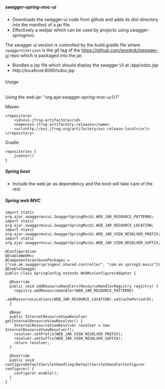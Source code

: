 ##### swagger-spring-mvc-ui

- Downloads the swagger-ui code from github and adds its dist directory into the manifest of a jar file.
- Effectively a webjar which can be used by projects using swagger-springmvc.

The swagger ui version is controlled by the build.gradle file where `swaggerUiVersion` is the git tag of the
https://github.com/wordnik/swagger-ui repo which is packaged into the jar.
 
- Bundles a jsp file which should display the swagger UI at <host>/app/sdoc.jsp
- http://localhost:8080/sdoc.jsp
  
###### Usage

Using the web jar:
"org.ajar:swagger-spring-mvc-ui:0.1"

Maven
```
<repository>
    <id>oss-jfrog-artifactory</id>
    <name>oss-jfrog-artifactory-releases</name>
    <url>http://oss.jfrog.org/artifactory/oss-release-local</url>
</repository>

```

Gradle
```
repositories {
    jcenter()
}
```

##### Spring boot
- Include the web jar as dependency and the boot will take care of the rest

##### Spring web MVC
```
import static org.ajar.swaggermvcui.SwaggerSpringMvcUi.WEB_JAR_RESOURCE_PATTERNS;
import static org.ajar.swaggermvcui.SwaggerSpringMvcUi.WEB_JAR_RESOURCE_LOCATION;
import static org.ajar.swaggermvcui.SwaggerSpringMvcUi.WEB_JAR_VIEW_RESOLVER_PREFIX;
import static org.ajar.swaggermvcui.SwaggerSpringMvcUi.WEB_JAR_VIEW_RESOLVER_SUFFIX;

@Configuration
@EnableWebMvc
@ComponentScan(basePackages = {"com.ak.swaggerspringmvc.shared.controller", "com.ak.spring3.music"})
@EnableSwagger
public class SpringConfig extends WebMvcConfigurerAdapter {

  @Override
  public void addResourceHandlers(ResourceHandlerRegistry registry) {
    registry.addResourceHandler(WEB_JAR_RESOURCE_PATTERNS)
            .addResourceLocations(WEB_JAR_RESOURCE_LOCATION).setCachePeriod(0);
  }

  @Bean
  public InternalResourceViewResolver getInternalResourceViewResolver() {
    InternalResourceViewResolver resolver = new InternalResourceViewResolver();
    resolver.setPrefix(WEB_JAR_VIEW_RESOLVER_PREFIX);
    resolver.setSuffix(WEB_JAR_VIEW_RESOLVER_SUFFIX);
    return resolver;
  }

  @Override
  public void configureDefaultServletHandling(DefaultServletHandlerConfigurer configurer) {
    configurer.enable();
  }
}
```
